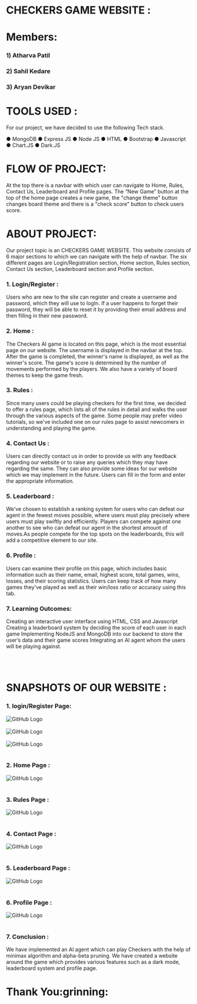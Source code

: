 <h1>CHECKERS GAME WEBSITE :</h1>

<h1>Members:</h1>
<h3>1) Atharva Patil</h3>
<!-- <br> -->
<h3>2) Sahil Kedare</h3>
<!-- <br> -->
<h3>3) Aryan Devikar</h3>


<h1>TOOLS USED :</h2>

For our project, we have decided to use the following Tech stack.

● MongoDB 
● Express JS
● Node JS 
● HTML
● Bootstrap
● Javascript
● Chart.JS
● Dark.JS


<h1>FLOW OF PROJECT:</h1>

At the top there is a navbar with which user can navigate to Home, Rules, Contact Us, Leaderboard and Profile pages. The “New Game”  button at the top of the home page creates a new game, the "change theme" button changes board theme and there is a "check score" button to check users score.

<h1>ABOUT PROJECT:</h1>

Our project topic is an CHECKERS GAME WEBSITE. This website consists of 6 major sections to which we can navigate with the help of navbar. The six different pages are Login/Registration section, Home section, Rules section, Contact Us section, Leaderboard section  and Profile section.

<h3>1. Login/Register :</h3>

Users who are new to the site can register and create a username and password, which they will use to logIn. If a user happens to forget their password, they will be able to reset it by providing their email address and then filling in their new password.

<h3>2. Home :</h3>

The Checkers AI game is located on this page, which is the most essential page on our website. The username is displayed in the navbar at the top. After the game is completed, the winner's name is displayed, as well as the winner's score. The game's score is determined by the number of movements performed by the players. We also have a variety of board themes to keep the game fresh.


<h3>3. Rules :</h3>

Since many users could be playing checkers for the first time, we decided to offer a rules page, which lists all of the rules in detail and walks the user through the various aspects of the game. Some people may prefer video tutorials, so we've included one on our rules page to assist newcomers in understanding and playing the game.

<h3>4. Contact Us : </h3>

Users can directly contact us in order to provide us with any feedback regarding our website or to raise any queries which they may have regarding the same. They can also provide some ideas for our website which we may implement in the future.
Users can fill in the form and enter the appropriate information.

<h3>5. Leaderboard : </h3>

We've chosen to establish a ranking system for users who can defeat our agent in the fewest moves possible, where users must play precisely where users must play swiftly and efficiently.
Players can compete against one another to see who can defeat our agent in the shortest amount of moves.As people compete for the top spots on the leaderboards, this will add a competitive element to our site.

<h3>6. Profile : </h3>

Users can examine their profile on this page, which includes basic information such as their name, email, highest score, total games, wins, losses, and their scoring statistics. Users can keep track of how many games they've played as well as their win/loss ratio or accuracy using this tab.


<h3>7. Learning Outcomes: </h3>

Creating an interactive user interface using HTML, CSS and Javascript
Creating a leaderboard system by deciding the score of each user in each game
Implementing NodeJS and MongoDB into our backend to store the user’s data and their game scores
Integrating an AI agent whom the users will be playing against.


<br>
<br>

<h1>SNAPSHOTS OF OUR WEBSITE :</h1>

<h3>1. login/Register Page:</h3>

![GitHub Logo](/static/git_images/g1.png)
<br>
<br>
![GitHub Logo](/static/git_images/g2.png)
<br>
<br>
![GitHub Logo](/static/git_images/g3.png)
<br>
<br>

<h3>2. Home Page :</h3>

![GitHub Logo](/static/git_images/g4.png)
<br>
<br>

<h3>3. Rules Page :</h3>

![GitHub Logo](/static/git_images/g5.png)
<br>
<br>

<h3>4. Contact Page :</h3>

![GitHub Logo](/static/git_images/g6.png)
<br>
<br>

<h3>5. Leaderboard Page :</h3>

![GitHub Logo](/static/git_images/g7.png)
<br>
<br>

<h3>6. Profile Page :</h3>

![GitHub Logo](/static/git_images/g8.png)
<br>
<br>

<h3>7. Conclusion :</h3>

We have implemented an AI agent which can play Checkers with the help of minimax algorithm and alpha-beta pruning. 
We have created a website around the game which provides various features such as a dark mode, leaderboard system and profile page.

<h1>Thank You:grinning:
